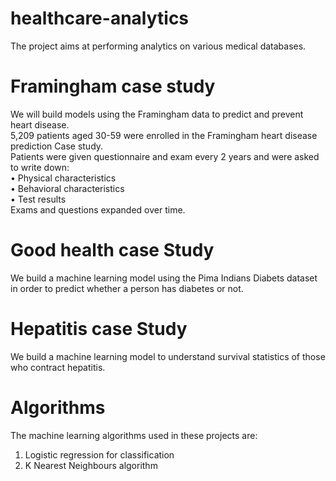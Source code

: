 # healthcare-analytics
The project aims at performing analytics on various medical databases.
# Framingham case study
We will build models using the Framingham data to predict and prevent heart disease. <br />
5,209 patients aged 30-59 were enrolled in the Framingham heart disease prediction Case study.<br />
Patients were given questionnaire and exam every 2 years and were asked to write down:<br />
• Physical characteristics<br />
• Behavioral characteristics<br />
• Test results<br />
Exams and questions expanded over time.<br />

# Good health case Study
We build a machine learning model using the Pima Indians Diabets dataset in order to predict whether a person has diabetes or not.

# Hepatitis case Study
We build a machine learning model to understand survival statistics of those who contract hepatitis.

# Algorithms 
The machine learning algorithms used in these projects are:
<br />
  1. Logistic regression for classification<br />
  2. K Nearest Neighbours algorithm<br />



